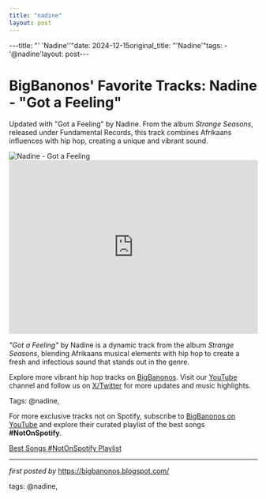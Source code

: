 ```yaml
---
title: "nadine"
layout: post
---
```

---title: "' 'Nadine''"date: 2024-12-15original_title: "'Nadine'"tags:  - '@nadine'layout: post---<!-- Post Title --><h1 >BigBanonos' Favorite Tracks: Nadine - "Got a Feeling"</h1> <!-- Introductory Text --><p >Updated with "Got a Feeling" by Nadine. From the album <em>Strange Seasons</em>, released under Fundamental Records, this track combines Afrikaans influences with hip hop, creating a unique and vibrant sound.</p> <!-- Featured Image --><div > <img src="https://static.wixstatic.com/media/b5c7de_00762b6146fd4cde919cc8e00258e519.jpg/v1/fill/w_568,h_380,al_c,q_80,usm_0.66_1.00_0.01,enc_auto/b5c7de_00762b6146fd4cde919cc8e00258e519.jpg" alt="Nadine - Got a Feeling" /></div> <!-- Spotify Embed --><div > <iframe src="https://open.spotify.com/embed/track/42RchiS40jaj92YJzMECim?utm_source=generator" width="100%" height="352" frameBorder="0" allowfullscreen="" allow="autoplay; clipboard-write; encrypted-media; fullscreen; picture-in-picture" loading="lazy"></iframe></div> <!-- Song Information --><div > <p><em>"Got a Feeling"</em> by Nadine is a dynamic track from the album <em>Strange Seasons</em>, blending Afrikaans musical elements with hip hop to create a fresh and infectious sound that stands out in the genre.</p></div> <!-- Footer Links --><div > <p>Explore more vibrant hip hop tracks on <a href="https://bigbanonos.blogspot.com/" target="_blank">BigBanonos</a>. Visit our <a href="https://www.youtube.com/@BigBanonos" target="_blank">YouTube</a> channel and follow us on <a href="https://x.com/bigbanonos" target="_blank">X/Twitter</a> for more updates and music highlights.</p></div> <!-- Tags --><p >Tags: @nadine,</p><!--Subscribe and Playlist Links--><div>    <p>For more exclusive tracks not on Spotify, subscribe to <a href="https://www.youtube.com/@BigBanonos" target="_blank">BigBanonos on YouTube</a> and explore their curated playlist of the best songs <strong>#NotOnSpotify</strong>.</p>    <p><a href="https://www.youtube.com/playlist?list=PLtuNtuTatqI0kFahUCbtbfenC_ET5O_tr" target="_blank">Best Songs #NotOnSpotify Playlist<br /></a></p></div><hr /><p><em>first posted by</em> <a href="https://bigbanonos.blogspot.com/" rel="noopener" target="_new">https://bigbanonos.blogspot.com/</a></p><p>tags: @nadine,</p>
